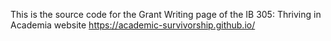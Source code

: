 This is the source code for the Grant Writing page of the IB 305: Thriving in Academia website https://academic-survivorship.github.io/
